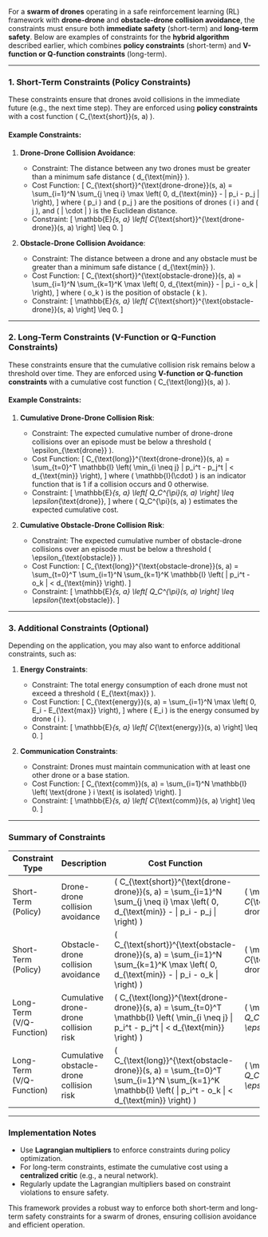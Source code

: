 For a **swarm of drones** operating in a safe reinforcement learning (RL) framework with **drone-drone** and **obstacle-drone collision avoidance**, the constraints must ensure both **immediate safety** (short-term) and **long-term safety**. Below are examples of constraints for the **hybrid algorithm** described earlier, which combines **policy constraints** (short-term) and **V-function or Q-function constraints** (long-term).

---

### **1. Short-Term Constraints (Policy Constraints)**
These constraints ensure that drones avoid collisions in the immediate future (e.g., the next time step). They are enforced using **policy constraints** with a cost function \( C_{\text{short}}(s, a) \).

#### **Example Constraints**:
1. **Drone-Drone Collision Avoidance**:
   - Constraint: The distance between any two drones must be greater than a minimum safe distance \( d_{\text{min}} \).
   - Cost Function:
     \[
     C_{\text{short}}^{\text{drone-drone}}(s, a) = \sum_{i=1}^N \sum_{j \neq i} \max \left( 0, d_{\text{min}} - \| p_i - p_j \| \right),
     \]
     where \( p_i \) and \( p_j \) are the positions of drones \( i \) and \( j \), and \( \| \cdot \| \) is the Euclidean distance.
   - Constraint:
     \[
     \mathbb{E}_{s, a} \left[ C_{\text{short}}^{\text{drone-drone}}(s, a) \right] \leq 0.
     \]

2. **Obstacle-Drone Collision Avoidance**:
   - Constraint: The distance between a drone and any obstacle must be greater than a minimum safe distance \( d_{\text{min}} \).
   - Cost Function:
     \[
     C_{\text{short}}^{\text{obstacle-drone}}(s, a) = \sum_{i=1}^N \sum_{k=1}^K \max \left( 0, d_{\text{min}} - \| p_i - o_k \| \right),
     \]
     where \( o_k \) is the position of obstacle \( k \).
   - Constraint:
     \[
     \mathbb{E}_{s, a} \left[ C_{\text{short}}^{\text{obstacle-drone}}(s, a) \right] \leq 0.
     \]

---

### **2. Long-Term Constraints (V-Function or Q-Function Constraints)**
These constraints ensure that the cumulative collision risk remains below a threshold over time. They are enforced using **V-function or Q-function constraints** with a cumulative cost function \( C_{\text{long}}(s, a) \).

#### **Example Constraints**:
1. **Cumulative Drone-Drone Collision Risk**:
   - Constraint: The expected cumulative number of drone-drone collisions over an episode must be below a threshold \( \epsilon_{\text{drone}} \).
   - Cost Function:
     \[
     C_{\text{long}}^{\text{drone-drone}}(s, a) = \sum_{t=0}^T \mathbb{I} \left( \min_{i \neq j} \| p_i^t - p_j^t \| < d_{\text{min}} \right),
     \]
     where \( \mathbb{I}(\cdot) \) is an indicator function that is 1 if a collision occurs and 0 otherwise.
   - Constraint:
     \[
     \mathbb{E}_{s, a} \left[ Q_C^{\pi}(s, a) \right] \leq \epsilon_{\text{drone}},
     \]
     where \( Q_C^{\pi}(s, a) \) estimates the expected cumulative cost.

2. **Cumulative Obstacle-Drone Collision Risk**:
   - Constraint: The expected cumulative number of obstacle-drone collisions over an episode must be below a threshold \( \epsilon_{\text{obstacle}} \).
   - Cost Function:
     \[
     C_{\text{long}}^{\text{obstacle-drone}}(s, a) = \sum_{t=0}^T \sum_{i=1}^N \sum_{k=1}^K \mathbb{I} \left( \| p_i^t - o_k \| < d_{\text{min}} \right).
     \]
   - Constraint:
     \[
     \mathbb{E}_{s, a} \left[ Q_C^{\pi}(s, a) \right] \leq \epsilon_{\text{obstacle}}.
     \]

---

### **3. Additional Constraints (Optional)**
Depending on the application, you may also want to enforce additional constraints, such as:
1. **Energy Constraints**:
   - Constraint: The total energy consumption of each drone must not exceed a threshold \( E_{\text{max}} \).
   - Cost Function:
     \[
     C_{\text{energy}}(s, a) = \sum_{i=1}^N \max \left( 0, E_i - E_{\text{max}} \right),
     \]
     where \( E_i \) is the energy consumed by drone \( i \).
   - Constraint:
     \[
     \mathbb{E}_{s, a} \left[ C_{\text{energy}}(s, a) \right] \leq 0.
     \]

2. **Communication Constraints**:
   - Constraint: Drones must maintain communication with at least one other drone or a base station.
   - Cost Function:
     \[
     C_{\text{comm}}(s, a) = \sum_{i=1}^N \mathbb{I} \left( \text{drone } i \text{ is isolated} \right).
     \]
   - Constraint:
     \[
     \mathbb{E}_{s, a} \left[ C_{\text{comm}}(s, a) \right] \leq 0.
     \]

---

### **Summary of Constraints**
| **Constraint Type**       | **Description**                                                                 | **Cost Function**                                                                                     | **Constraint Equation**                                                                 |
|---------------------------|---------------------------------------------------------------------------------|------------------------------------------------------------------------------------------------------|----------------------------------------------------------------------------------------|
| Short-Term (Policy)       | Drone-drone collision avoidance                                                | \( C_{\text{short}}^{\text{drone-drone}}(s, a) = \sum_{i=1}^N \sum_{j \neq i} \max \left( 0, d_{\text{min}} - \| p_i - p_j \| \right) \) | \( \mathbb{E}_{s, a} \left[ C_{\text{short}}^{\text{drone-drone}}(s, a) \right] \leq 0 \) |
| Short-Term (Policy)       | Obstacle-drone collision avoidance                                             | \( C_{\text{short}}^{\text{obstacle-drone}}(s, a) = \sum_{i=1}^N \sum_{k=1}^K \max \left( 0, d_{\text{min}} - \| p_i - o_k \| \right) \) | \( \mathbb{E}_{s, a} \left[ C_{\text{short}}^{\text{obstacle-drone}}(s, a) \right] \leq 0 \) |
| Long-Term (V/Q-Function)  | Cumulative drone-drone collision risk                                          | \( C_{\text{long}}^{\text{drone-drone}}(s, a) = \sum_{t=0}^T \mathbb{I} \left( \min_{i \neq j} \| p_i^t - p_j^t \| < d_{\text{min}} \right) \) | \( \mathbb{E}_{s, a} \left[ Q_C^{\pi}(s, a) \right] \leq \epsilon_{\text{drone}} \) |
| Long-Term (V/Q-Function)  | Cumulative obstacle-drone collision risk                                       | \( C_{\text{long}}^{\text{obstacle-drone}}(s, a) = \sum_{t=0}^T \sum_{i=1}^N \sum_{k=1}^K \mathbb{I} \left( \| p_i^t - o_k \| < d_{\text{min}} \right) \) | \( \mathbb{E}_{s, a} \left[ Q_C^{\pi}(s, a) \right] \leq \epsilon_{\text{obstacle}} \) |

---

### **Implementation Notes**
- Use **Lagrangian multipliers** to enforce constraints during policy optimization.
- For long-term constraints, estimate the cumulative cost using a **centralized critic** (e.g., a neural network).
- Regularly update the Lagrangian multipliers based on constraint violations to ensure safety.

This framework provides a robust way to enforce both short-term and long-term safety constraints for a swarm of drones, ensuring collision avoidance and efficient operation.
